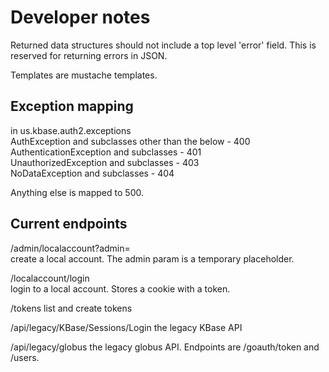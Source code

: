 Developer notes
===============

Returned data structures should not include a top level 'error' field. This is
reserved for returning errors in JSON.

Templates are mustache templates.

Exception mapping
-----------------

in us.kbase.auth2.exceptions  
AuthException and subclasses other than the below - 400  
AuthenticationException and subclasses - 401  
UnauthorizedException and subclasses - 403  
NoDataException and subclasses - 404  

Anything else is mapped to 500.

Current endpoints
-----------------

/admin/localaccount?admin=<some name>  
create a local account. The admin param is a temporary placeholder.

/localaccount/login  
login to a local account. Stores a cookie with a token.

/tokens
list and create tokens

/api/legacy/KBase/Sessions/Login
the legacy KBase API

/api/legacy/globus
the legacy globus API. Endpoints are /goauth/token and /users.




